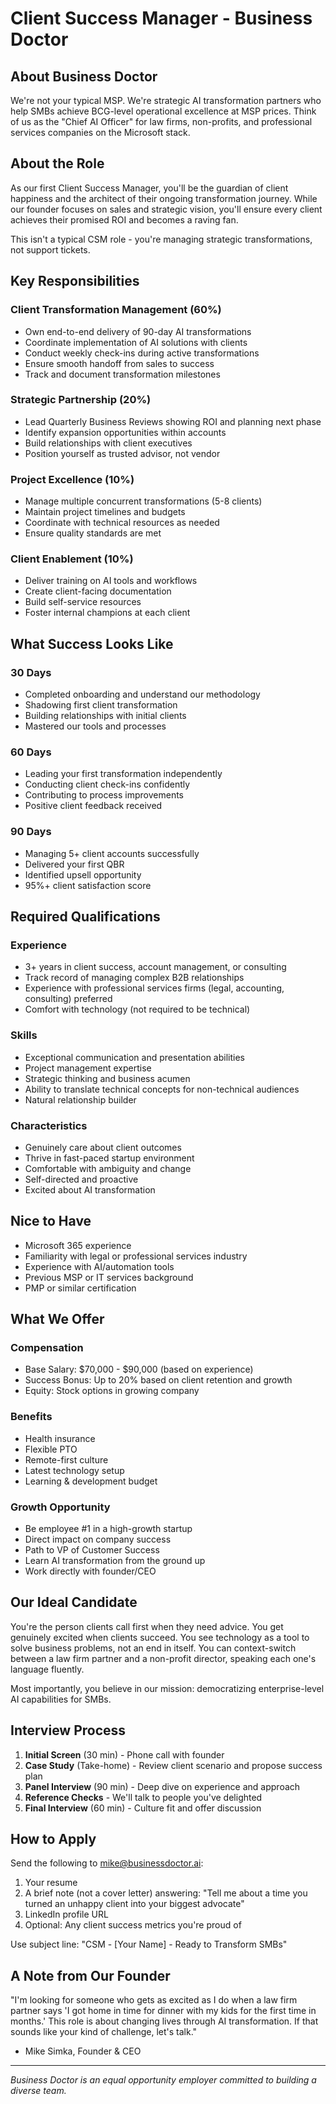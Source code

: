 # Client Success Manager - Business Doctor

## About Business Doctor
We're not your typical MSP. We're strategic AI transformation partners who help SMBs achieve BCG-level operational excellence at MSP prices. Think of us as the "Chief AI Officer" for law firms, non-profits, and professional services companies on the Microsoft stack.

## About the Role
As our first Client Success Manager, you'll be the guardian of client happiness and the architect of their ongoing transformation journey. While our founder focuses on sales and strategic vision, you'll ensure every client achieves their promised ROI and becomes a raving fan.

This isn't a typical CSM role - you're managing strategic transformations, not support tickets.

## Key Responsibilities

### Client Transformation Management (60%)
- Own end-to-end delivery of 90-day AI transformations
- Coordinate implementation of AI solutions with clients
- Conduct weekly check-ins during active transformations
- Ensure smooth handoff from sales to success
- Track and document transformation milestones

### Strategic Partnership (20%)
- Lead Quarterly Business Reviews showing ROI and planning next phase
- Identify expansion opportunities within accounts
- Build relationships with client executives
- Position yourself as trusted advisor, not vendor

### Project Excellence (10%)
- Manage multiple concurrent transformations (5-8 clients)
- Maintain project timelines and budgets
- Coordinate with technical resources as needed
- Ensure quality standards are met

### Client Enablement (10%)
- Deliver training on AI tools and workflows
- Create client-facing documentation
- Build self-service resources
- Foster internal champions at each client

## What Success Looks Like

### 30 Days
- Completed onboarding and understand our methodology
- Shadowing first client transformation
- Building relationships with initial clients
- Mastered our tools and processes

### 60 Days
- Leading your first transformation independently
- Conducting client check-ins confidently
- Contributing to process improvements
- Positive client feedback received

### 90 Days
- Managing 5+ client accounts successfully
- Delivered your first QBR
- Identified upsell opportunity
- 95%+ client satisfaction score

## Required Qualifications

### Experience
- 3+ years in client success, account management, or consulting
- Track record of managing complex B2B relationships
- Experience with professional services firms (legal, accounting, consulting) preferred
- Comfort with technology (not required to be technical)

### Skills
- Exceptional communication and presentation abilities
- Project management expertise
- Strategic thinking and business acumen
- Ability to translate technical concepts for non-technical audiences
- Natural relationship builder

### Characteristics
- Genuinely care about client outcomes
- Thrive in fast-paced startup environment
- Comfortable with ambiguity and change
- Self-directed and proactive
- Excited about AI transformation

## Nice to Have
- Microsoft 365 experience
- Familiarity with legal or professional services industry
- Experience with AI/automation tools
- Previous MSP or IT services background
- PMP or similar certification

## What We Offer

### Compensation
- Base Salary: $70,000 - $90,000 (based on experience)
- Success Bonus: Up to 20% based on client retention and growth
- Equity: Stock options in growing company

### Benefits
- Health insurance
- Flexible PTO
- Remote-first culture
- Latest technology setup
- Learning & development budget

### Growth Opportunity
- Be employee #1 in a high-growth startup
- Direct impact on company success
- Path to VP of Customer Success
- Learn AI transformation from the ground up
- Work directly with founder/CEO

## Our Ideal Candidate

You're the person clients call first when they need advice. You get genuinely excited when clients succeed. You see technology as a tool to solve business problems, not an end in itself. You can context-switch between a law firm partner and a non-profit director, speaking each one's language fluently.

Most importantly, you believe in our mission: democratizing enterprise-level AI capabilities for SMBs.

## Interview Process

1. **Initial Screen** (30 min) - Phone call with founder
2. **Case Study** (Take-home) - Review client scenario and propose success plan
3. **Panel Interview** (90 min) - Deep dive on experience and approach
4. **Reference Checks** - We'll talk to people you've delighted
5. **Final Interview** (60 min) - Culture fit and offer discussion

## How to Apply

Send the following to mike@businessdoctor.ai:

1. Your resume
2. A brief note (not a cover letter) answering: "Tell me about a time you turned an unhappy client into your biggest advocate"
3. LinkedIn profile URL
4. Optional: Any client success metrics you're proud of

Use subject line: "CSM - [Your Name] - Ready to Transform SMBs"

## A Note from Our Founder

"I'm looking for someone who gets as excited as I do when a law firm partner says 'I got home in time for dinner with my kids for the first time in months.' This role is about changing lives through AI transformation. If that sounds like your kind of challenge, let's talk."

- Mike Simka, Founder & CEO

---

*Business Doctor is an equal opportunity employer committed to building a diverse team.*